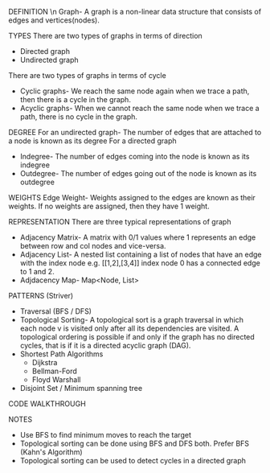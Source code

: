 DEFINITION \n
Graph- A graph is a non-linear data structure that consists of edges and vertices(nodes).

TYPES
There are two types of graphs in terms of direction
  - Directed graph
  - Undirected graph

There are two types of graphs in terms of cycle
  - Cyclic graphs- We reach the same node again when we trace a path, then there is a cycle in the graph.
  - Acyclic graphs- When we cannot reach the same node when we trace a path, there is no cycle in the graph.

DEGREE
For an undirected graph- The number of edges that are attached to a node is known as its degree
For a directed graph
  - Indegree- The number of edges coming into the node is known as its indegree
  - Outdegree- The number of edges going out of the node is known as its outdegree

WEIGHTS
Edge Weight- Weights assigned to the edges are known as their weights. If no weights are assigned, then they have 1 weight.

REPRESENTATION
There are three typical representations of graph
  - Adjacency Matrix- A matrix with 0/1 values where 1 represents an edge between row and col nodes and vice-versa.
  - Adjacency List- A nested list containing a list of nodes that have an edge with the index node e.g. [[1,2],[3,4]] index node 0 has a connected edge to 1 and 2.
  - Adjdacency Map- Map<Node, List<Node>>

PATTERNS (Striver)
  - Traversal (BFS / DFS)
  - Topological Sorting- A topological sort is a graph traversal in which each node v is visited only after all its dependencies are visited. A topological ordering is possible if and only if the graph has no directed cycles, that is if it is a directed acyclic graph (DAG).
  - Shortest Path Algorithms
    - Dijkstra
    - Bellman-Ford
    - Floyd Warshall
  - Disjoint Set / Minimum spanning tree

CODE WALKTHROUGH


NOTES
- Use BFS to find minimum moves to reach the target
- Topological sorting can be done using BFS and DFS both. Prefer BFS (Kahn's Algorithm)
- Topological sorting can be used to detect cycles in a directed graph

